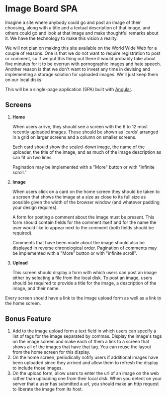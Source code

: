 # Image Board SPA

Imagine a site where anybody could go and post an image of their choosing, along with a title and a textual description of that image, and others could go and look at that image and make thoughtful remarks about it. We have the technology to make this vision a reality.

We will not plan on making this site available on the World Wide Web for a couple of reasons. One is that we do not want to require registration to post or comment, so if we put this thing out there it would probably take about five minutes for it to be overrun with pornographic images and hate speech. Another reason is that we don't want to invest any time in devising and implementing a storage solution for uploaded images. We'll just keep them on our local disks.

This will be a single-page application (SPA) built with [Angular](../wk10_angular). 

## Screens

1. **Home**

   When users arrive, they should see a screen with the 6 to 12 most recently uploaded images. These should be shown as 'cards' arranged in a grid on larger screens and a column on smaller screens.

   Each card should show the scaled-down image, the name of the uploader, the title of the image, and as much of the image description as can fit on two lines.

   Pagination may be implemented with a "More" button or with "infinite scroll."

2. **Image**

   When users click on a card on the home screen they should be taken to a screen that shows the image at a size as close to its full size as possible given the width of the browser window (and whatever padding your design requires).

   A form for posting a comment about the image must be present. This form should contain fields for the comment itself and for the name the user would like to appear next to the comment (both fields should be required).

   Comments that have been made about the image should also be displayed in reverse chronological order. Pagination of comments may be implemented with a "More" button or with "infinite scroll".

3. **Upload**

   This screen should display a form with which users can post an image either by selecting a file from the local disk. To post an image, users should be required to provide a title for the image, a description of the image, and their name.

Every screen should have a link to the image upload form as well as a link to the home screen.

## Bonus Feature

1. Add to the image upload form a text field in which users can specify a list of tags for the image separated by commas. Display the image's tags on the image screen and make each of them a link to a screen that shows all of the images that have that tag. You can reuse the layout from the home screen for this display.
2. On the home screen, periodically notify users if additional  images have been uploaded since they arrived and allow them to refresh the display to include those images.
4. On the upload form, allow users to enter the url of an image on the web rather than uploading one from their local disk. When you detect on your server that a user has submitted a url, you should make an http request to liberate the image from its host.
